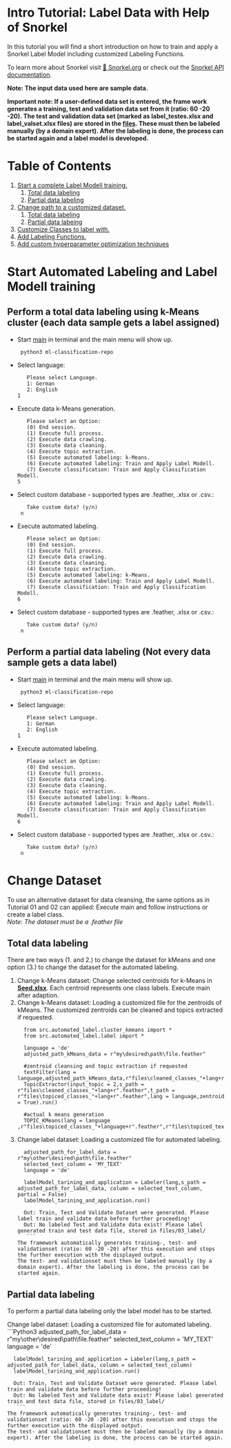 # Intro Tutorial: Label Data with Help of Snorkel

In this tutorial you will find a short introduction on how to train and apply a Snorkel Label Model including customized Labeling Functions.

To learn more about Snorkel visit [🚀 Snorkel.org](https://snorkel.org) or check out the [Snorkel API documentation](https://snorkel.readthedocs.io/).  

**Note: The input data used here are sample data.**  
  

**Important note: If a user-defined data set is entered, the frame work generates a training, test and validation data set from it (ratio: 60 -20 -20). The test and validation data set (marked as label_testes.xlsx and label_valset.xlsx files) are stored in the [files](https://github.com/LGHDM/ml-classification-repo/blob/main/files/03_label/). These must then be labeled manually (by a domain expert). After the labeling is done, the process can be started again and a label model is developed.**

# Table of Contents
1. [Start a complete Label Modell training.](#start-automated-labeling-and-label-modell-training)
    1. [Total data labeling](#perform-a-total-data-labeling-using-k-means-cluster-each-data-sample-gets-a-label-assigned)
    2. [Partial data labeling](#perform-a-partial-data-labeling-not-every-data-sample-gets-a-data-label)
2. [Change path to a customized dataset.](#change-dataset)
    1. [Total data labeling](#total-data-labeling)
    2. [Partial data labeing](#partial-data-labeling)
3. [Customize Classes to label with.]()
4. [Add Labeling Functions.]()
5. [Add custom hyperparameter optimization techniques]()


# Start Automated Labeling and Label Modell training

## Perform a total data labeling using k-Means cluster (each data sample gets a label assigned)
* Start [main](https://github.com/LGHDM/ml-classification-repo/blob/main/__main__.py) in terminal and the main menu will show up.
  ```console
   python3 ml-classification-repo
  ```
* Select language: 
   ```Python3
      Please select Language.
      1: German 
      2: English
   1
   ```
* Execute data k-Means generation.
   ```Python3
      Please select an Option:
      (0) End session.
      (1) Execute full process.
      (2) Execute data crawling.
      (3) Execute data cleaning.
      (4) Execute topic extraction.
      (5) Execute automated labeling: k-Means. 
      (6) Execute automated labeling: Train and Apply Label Modell.
      (7) Execute classification: Train and Apply Classification Modell.
   5
   ```
* Select custom database - supported types are .feather, .xlsx or .csv.:
   ```Python3
      Take custom data? (y/n)
    n
   ```
* Execute  automated labeling.
   ```Python3
      Please select an Option:
      (0) End session.
      (1) Execute full process.
      (2) Execute data crawling.
      (3) Execute data cleaning.
      (4) Execute topic extraction.
      (5) Execute automated labeling: k-Means. 
      (6) Execute automated labeling: Train and Apply Label Modell.
      (7) Execute classification: Train and Apply Classification Modell.
   6
   ```
* Select custom database - supported types are .feather, .xlsx or .csv.:
   ```Python3
      Take custom data? (y/n)
    n
   ```
## Perform a partial data labeling (Not every data sample gets a data label)
* Start [main](https://github.com/LGHDM/ml-classification-repo/blob/main/__main__.py) in terminal and the main menu will show up.
  ```console
   python3 ml-classification-repo
  ```
* Select language: 
   ```Python3
      Please select Language.
      1: German 
      2: English
   1
   ```
* Execute automated labeling.
   ```Python3
      Please select an Option:
      (0) End session.
      (1) Execute full process.
      (2) Execute data crawling.
      (3) Execute data cleaning.
      (4) Execute topic extraction.
      (5) Execute automated labeling: k-Means. 
      (6) Execute automated labeling: Train and Apply Label Modell.
      (7) Execute classification: Train and Apply Classification Modell.
   6
   ```
* Select custom database - supported types are .feather, .xlsx or .csv.:
   ```Python3
      Take custom data? (y/n)
    n
   ```


# Change Dataset
To use an alternative dataset for data cleansing, the same options as in Tutorial 01 and 02 can applied: Execute main and follow instructions or create a label class.  
*Note: The dataset must be a .feather file*  

## Total data labeling
There are two ways (1. and 2.) to change the dataset for kMeans and one option (3.) to change the dataset for the automated labeling. 
1. Change k-Means dataset: Change selected centroids for k-Means in [**Seed.xlsx**](https://github.com/LGHDM/ml-classification-repo/blob/main/files/Seed.xlsx). Each centroid represents one class labels. Execute main after adaption.
2. Change k-Means dataset: Loading a customized file for the zentroids of kMeans. The customized zentroids can be cleaned and topics extracted if requested.
    ```Python3
      from src.automated_label.cluster_kmeans import *
      from src.automated_label.label import *

      language = 'de'
      adjusted_path_kMeans_data = r"my\desired\path\file.feather"
      
      #zentroid cleansing and topic extraction if requested
      textFilter(lang = language,adjusted_path_kMeans_data,r"files\cleaned_classes_"+lang+r".feather").run() 
      TopicExtractor(input_topic = 2,s_path = r"files\cleaned_classes_"+lang+r".feather",t_path = r"files\topiced_classes_"+lang+r".feather",lang = language,zentroid = True).run()
      
      #actual k means generation
      TOPIC_KMeans(lang = language ,r"files\topiced_classes_"+language+r".feather",r"files\topiced_texts_"+language+r".feather").run()
   ```
3. Change label dataset: Loading a customized file for automated labeling.
    ```Python3
      adjusted_path_for_label_data = r"my\other\desired\path\file.feather"
      selected_text_column = 'MY_TEXT'
      language = 'de'

      labelModel_tarining_and_application = Labeler(lang,s_path = adjusted_path_for_label_data, column = selected_text_column, partial = False)
      labelModel_tarining_and_application.run()

      Out: Train, Test and Validate Dataset were generated. Please label train and validate data before further proceeding!
      Out: No labeled Test and Validate data exist! Please label generated train and test data file, stored in files/03_label/
       ```
    The framework automatically generates training-, test- and validationset (ratio: 60 -20 -20) after this execution and stops the further execution with the displayed output.  
    The test- and validationset must then be labeled manually (by a domain expert). After the labeling is done, the process can be started again.

## Partial data labeling
To perform a partial data labeling only the label model has to be started.

Change label dataset: Loading a customized file for automated labeling.
    ```Python3
      adjusted_path_for_label_data = r"my\other\desired\path\file.feather"
      selected_text_column = 'MY_TEXT'
      language = 'de'

      labelModel_tarining_and_application = Labeler(lang,s_path = adjusted_path_for_label_data, column = selected_text_column)
      labelModel_tarining_and_application.run()

      Out: Train, Test and Validate Dataset were generated. Please label train and validate data before further proceeding!
      Out: No labeled Test and Validate data exist! Please label generated train and test data file, stored in files/03_label/
       ```
    The framework automatically generates training-, test- and validationset (ratio: 60 -20 -20) after this execution and stops the further execution with the displayed output.  
    The test- and validationset must then be labeled manually (by a domain expert). After the labeling is done, the process can be started again.